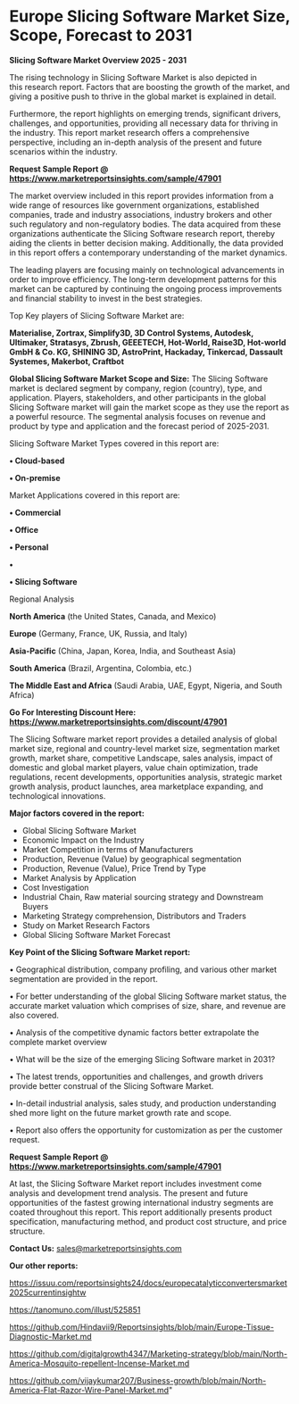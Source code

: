 # Europe Slicing Software Market Size, Scope, Forecast to 2031

<Strong> Slicing Software Market Overview 2025 - 2031</strong>

The rising technology in Slicing Software Market is also depicted in this research report. Factors that are boosting the growth of the market, and giving a positive push to thrive in the global market is explained in detail.

Furthermore, the report highlights on emerging trends, significant drivers, challenges, and opportunities, providing all necessary data for thriving in the industry. This report market research offers a comprehensive perspective, including an in-depth analysis of the present and future scenarios within the industry.

<strong>Request Sample Report @ <a href=https://www.marketreportsinsights.com/sample/47901>https://www.marketreportsinsights.com/sample/47901</a></strong>

The market overview included in this report provides information from a wide range of resources like government organizations, established companies, trade and industry associations, industry brokers and other such regulatory and non-regulatory bodies. The data acquired from these organizations authenticate the Slicing Software research report, thereby aiding the clients in better decision making. Additionally, the data provided in this report offers a contemporary understanding of the market dynamics.

The leading players are focusing mainly on technological advancements in order to improve efficiency. The long-term development patterns for this market can be captured by continuing the ongoing process improvements and financial stability to invest in the best strategies.

Top Key players of Slicing Software Market are:

<strong>Materialise, Zortrax, Simplify3D, 3D Control Systems, Autodesk, Ultimaker, Stratasys, Zbrush, GEEETECH, Hot-World, Raise3D, Hot-world GmbH & Co. KG, SHINING 3D, AstroPrint, Hackaday, Tinkercad, Dassault Systemes, Makerbot, Craftbot</strong>

<strong><b>Global Slicing Software Market Scope and Size:</b></strong>
The Slicing Software market is declared segment by company, region (country), type, and application. Players, stakeholders, and other participants in the global Slicing Software market will gain the market scope as they use the report as a powerful resource. The segmental analysis focuses on revenue and product by type and application and the forecast period of 2025-2031.

Slicing Software Market Types covered in this report are:

<strong>•  Cloud-based

•  On-premise</strong>

Market Applications covered in this report are:

<strong>•  Commercial

•  Office

•  Personal

•  

•  Slicing Software</strong> 

Regional Analysis

<strong>North America</strong> (the United States, Canada, and Mexico)

<strong>Europe</strong> (Germany, France, UK, Russia, and Italy)

<strong>Asia-Pacific</strong> (China, Japan, Korea, India, and Southeast Asia)

<strong>South America</strong> (Brazil, Argentina, Colombia, etc.)

<strong>The Middle East and Africa</strong> (Saudi Arabia, UAE, Egypt, Nigeria, and South Africa)

<strong>Go For Interesting Discount Here: <a href=https://www.marketreportsinsights.com/discount/47901>https://www.marketreportsinsights.com/discount/47901</a></strong>

The Slicing Software market report provides a detailed analysis of global market size, regional and country-level market size, segmentation market growth, market share, competitive Landscape, sales analysis, impact of domestic and global market players, value chain optimization, trade regulations, recent developments, opportunities analysis, strategic market growth analysis, product launches, area marketplace expanding, and technological innovations.

<strong><b>Major factors covered in the report:</b></strong>
<ul>
  <li>Global Slicing Software Market </li>
  <li>Economic Impact on the Industry</li>
  <li>Market Competition in terms of Manufacturers</li>
  <li>Production, Revenue (Value) by geographical segmentation</li>
  <li>Production, Revenue (Value), Price Trend by Type</li>
  <li>Market Analysis by Application</li>
  <li>Cost Investigation</li>
  <li>Industrial Chain, Raw material sourcing strategy and Downstream Buyers</li>
  <li>Marketing Strategy comprehension, Distributors and Traders</li>
  <li>Study on Market Research Factors</li>
  <li>Global Slicing Software Market Forecast</li>
</ul>

<strong><b>Key Point of the Slicing Software Market report:</b></strong>

• Geographical distribution, company profiling, and various other market segmentation are provided in the report.

• For better understanding of the global Slicing Software market status, the accurate market valuation which comprises of size, share, and revenue are also covered.

• Analysis of the competitive dynamic factors better extrapolate the complete market overview

• What will be the size of the emerging Slicing Software market in 2031?

• The latest trends, opportunities and challenges, and growth drivers provide better construal of the Slicing Software Market.

• In-detail industrial analysis, sales study, and production understanding shed more light on the future market growth rate and scope.

• Report also offers the opportunity for customization as per the customer request.

<strong>Request Sample Report @ <a href=https://www.marketreportsinsights.com/sample/47901>https://www.marketreportsinsights.com/sample/47901</a></strong>

At last, the Slicing Software Market report includes investment come analysis and development trend analysis. The present and future opportunities of the fastest growing international industry segments are coated throughout this report. This report additionally presents product specification, manufacturing method, and product cost structure, and price structure.

<strong>Contact Us:</strong>
sales@marketreportsinsights.com

<strong>Our other reports:</strong>

<a href=https://issuu.com/reportsinsights24/docs/europecatalyticconvertersmarket2025currentinsightw>https://issuu.com/reportsinsights24/docs/europecatalyticconvertersmarket2025currentinsightw</a>

<a href=https://tanomuno.com/illust/525851>https://tanomuno.com/illust/525851</a>

<a href=https://github.com/Hindavii9/Reportsinsights/blob/main/Europe-Tissue-Diagnostic-Market.md>https://github.com/Hindavii9/Reportsinsights/blob/main/Europe-Tissue-Diagnostic-Market.md</a>

<a href=https://github.com/digitalgrowth4347/Marketing-strategy/blob/main/North-America-Mosquito-repellent-Incense-Market.md>https://github.com/digitalgrowth4347/Marketing-strategy/blob/main/North-America-Mosquito-repellent-Incense-Market.md</a>

<a href=https://github.com/vijaykumar207/Business-growth/blob/main/North-America-Flat-Razor-Wire-Panel-Market.md>https://github.com/vijaykumar207/Business-growth/blob/main/North-America-Flat-Razor-Wire-Panel-Market.md</a>"
